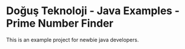 # Doğuş Teknoloji - Java Examples - Prime Number Finder

This is an example project for newbie java developers.  